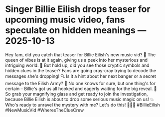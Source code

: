 # Singer Billie Eilish drops teaser for upcoming music video, fans speculate on hidden meanings — 2025-10-13

Hey fam, did you catch that teaser for Billie Eilish's new music vid? 🎵 The queen of vibes is at it again, giving us a peek into her mysterious and intriguing world. 💫 But hold up, did you see those cryptic symbols and hidden clues in the teaser? Fans are going cray-cray trying to decode the messages she's dropping! 🔍 Is it a hint about her next banger or a secret message to the Eilish Army? 🤔 No one knows for sure, but one thing's for certain – Billie's got us all hooked and eagerly waiting for the big reveal. 🌟 So grab your magnifying glass and get ready to join the investigation, because Billie Eilish is about to drop some serious music magic on us! 💥 Who's ready to unravel the mystery with me? Let's do this! 🕵️‍♀️🎶 #BillieEilish #NewMusicVid #WheresTheClueCrew